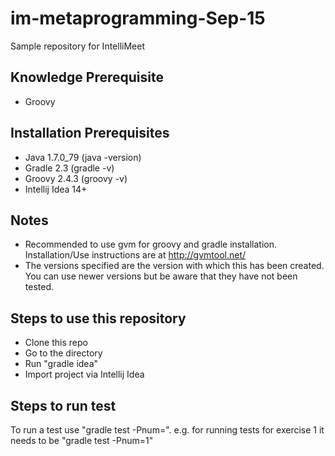 # im-metaprogramming-Sep-15
Sample repository for IntelliMeet

Knowledge Prerequisite
---
- Groovy

Installation Prerequisites
---

- Java 1.7.0_79 (java -version)
- Gradle 2.3 (gradle -v)
- Groovy 2.4.3 (groovy -v)
- Intellij Idea 14+

Notes
---
- Recommended to use gvm for groovy and gradle installation. Installation/Use instructions are at http://gvmtool.net/
- The versions specified are the version with which this has been created. You can use newer versions but be aware that they have not been tested.

Steps to use this repository
---
- Clone this repo
- Go to the directory
- Run "gradle idea"
- Import project via Intellij Idea

Steps to run test
---
To run a test use "gradle test -Pnum=<exercise-num>".
e.g. for running tests for exercise 1 it needs to be "gradle test -Pnum=1"